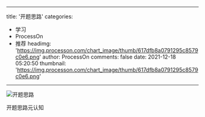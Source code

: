 
---
title: '开题思路'
categories: 
 - 学习
 - ProcessOn
 - 推荐
headimg: 'https://img.processon.com/chart_image/thumb/617dfb8a0791295c8579c0e6.png'
author: ProcessOn
comments: false
date: 2021-12-18 05:20:50
thumbnail: 'https://img.processon.com/chart_image/thumb/617dfb8a0791295c8579c0e6.png'
---

<div>   
<img class="thumb" alt="开题思路" src="https://img.processon.com/chart_image/thumb/617dfb8a0791295c8579c0e6.png" referrerpolicy="no-referrer">
<p>开题思路元认知</p>  
</div>
            